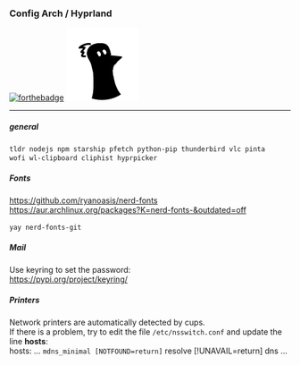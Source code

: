 ### Config Arch / Hyprland

[![forthebadge](https://forthebadge.com/images/badges/built-with-love.svg)](https://forthebadge.com)
![Logo FLinguenheld](https://raw.githubusercontent.com/FLinguenheld/dotfiles/main/forelif.png "Pouet")

---

##### general

    tldr nodejs npm starship pfetch python-pip thunderbird vlc pinta
    wofi wl-clipboard cliphist hyprpicker

##### Fonts

https://github.com/ryanoasis/nerd-fonts  
https://aur.archlinux.org/packages?K=nerd-fonts-&outdated=off

    yay nerd-fonts-git

##### Mail

Use keyring to set the password:  
https://pypi.org/project/keyring/

##### Printers

Network printers are automatically detected by cups.  
If there is a problem, try to edit the file `/etc/nsswitch.conf` and update the line **hosts**:  
hosts: … `mdns_minimal [NOTFOUND=return]` resolve [!UNAVAIL=return] dns …
